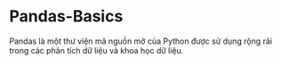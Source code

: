 # Pandas-Basics
Pandas là một thư viện mã nguồn mở của Python được sử dụng rộng rãi trong các phân tích dữ liệu và khoa học dữ liệu.
